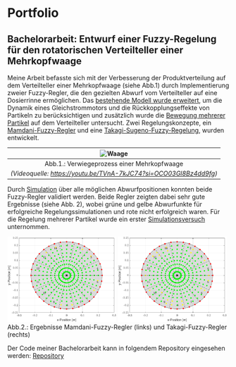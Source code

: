 # Portfolio

## Bachelorarbeit: Entwurf einer Fuzzy-Regelung für den rotatorischen Verteilteller einer Mehrkopfwaage
Meine Arbeit befasste sich mit der Verbesserung der Produktverteilung auf dem Verteilteller einer Mehrkopfwaage (siehe Abb.1) durch Implementierung zweier Fuzzy-Regler, die den gezielten Abwurf vom Verteilteller auf eine Dosierrinne ermöglichen. Das [bestehende Modell wurde erweitert](dynamics.m), um die Dynamik eines Gleichstrommotors und die Rückkopplungseffekte von Partikeln zu berücksichtigen und zusätzlich wurde die [Bewegung mehrerer Partikel](multidynamics.m) auf dem Verteilteller untersucht. Zwei Regelungskonzepte, ein [Mamdani-Fuzzy-Regler](mamdani2.fis) und eine [Takagi-Sugeno-Fuzzy-Regelung](takagi1.fis), wurden entwickelt.

| ![Waage](docs/ezgif.com-optimize.gif) |
| :--: |
| Abb.1.: Verwiegeprozess einer Mehrkopfwaage |
|*(Videoquelle: https://youtu.be/TVnA-7kJC74?si=OCO03Gl8Bz4dd9fg)* |


Durch [Simulation](fuzzySimulateWithConstInput.m) über alle möglichen Abwurfpositionen konnten beide Fuzzy-Regler validiert werden. Beide Regler zeigten dabei sehr gute Ergebnisse (siehe Abb. 2), wobei grüne und gelbe Abwurfunkte für erfolgreiche Regelungssimulationen und rote nicht erfolgreich waren. Für die Regelung mehrerer Partikel wurde ein erster [Simulationsversuch](multiFuzzySimulateWithConstInput.m) unternommen.

<img src="docs/mamdani.png" width="49%" height="50%">  <img src="docs/takagi.png" width="49%" height="50%"> 
Abb.2.: Ergebnisse Mamdani-Fuzzy-Regler (links) und Takagi-Fuzzy-Regler (rechts)

Der Code meiner Bachelorarbeit kann in folgendem Repository eingesehen werden: [Repository](https://github.com/alexandernit/github-portfolio)

